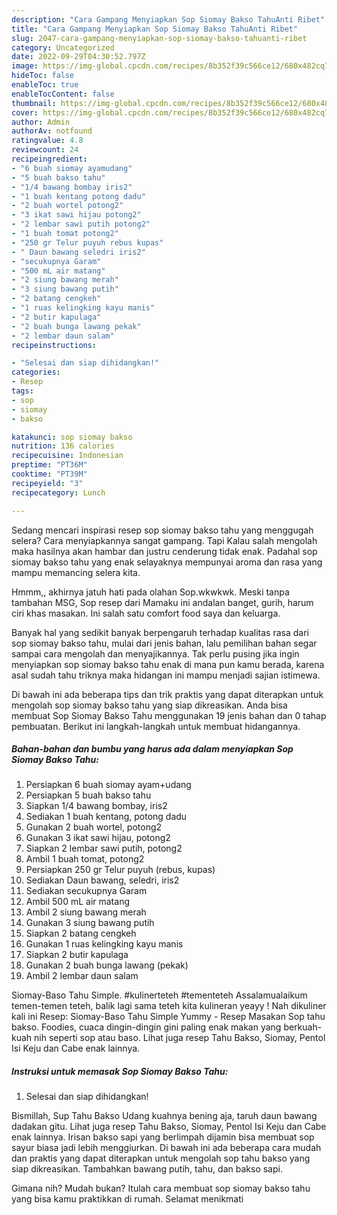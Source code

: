 ```yaml
---
description: "Cara Gampang Menyiapkan Sop Siomay Bakso TahuAnti Ribet"
title: "Cara Gampang Menyiapkan Sop Siomay Bakso TahuAnti Ribet"
slug: 2047-cara-gampang-menyiapkan-sop-siomay-bakso-tahuanti-ribet
category: Uncategorized
date: 2022-09-29T04:30:52.797Z
image: https://img-global.cpcdn.com/recipes/8b352f39c566ce12/680x482cq70/sop-siomay-bakso-tahu-foto-resep-utama.jpg
hideToc: false
enableToc: true
enableTocContent: false
thumbnail: https://img-global.cpcdn.com/recipes/8b352f39c566ce12/680x482cq70/sop-siomay-bakso-tahu-foto-resep-utama.jpg
cover: https://img-global.cpcdn.com/recipes/8b352f39c566ce12/680x482cq70/sop-siomay-bakso-tahu-foto-resep-utama.jpg
author: Admin
authorAv: notfound
ratingvalue: 4.8
reviewcount: 24
recipeingredient:
- "6 buah siomay ayamudang"
- "5 buah bakso tahu"
- "1/4 bawang bombay iris2"
- "1 buah kentang potong dadu"
- "2 buah wortel potong2"
- "3 ikat sawi hijau potong2"
- "2 lembar sawi putih potong2"
- "1 buah tomat potong2"
- "250 gr Telur puyuh rebus kupas"
- " Daun bawang seledri iris2"
- "secukupnya Garam"
- "500 mL air matang"
- "2 siung bawang merah"
- "3 siung bawang putih"
- "2 batang cengkeh"
- "1 ruas kelingking kayu manis"
- "2 butir kapulaga"
- "2 buah bunga lawang pekak"
- "2 lembar daun salam"
recipeinstructions:

- "Selesai dan siap dihidangkan!"
categories:
- Resep
tags:
- sop
- siomay
- bakso

katakunci: sop siomay bakso 
nutrition: 136 calories
recipecuisine: Indonesian
preptime: "PT36M"
cooktime: "PT39M"
recipeyield: "3"
recipecategory: Lunch

---
```



Sedang mencari inspirasi resep sop siomay bakso tahu yang menggugah selera? Cara menyiapkannya sangat gampang. Tapi Kalau salah mengolah maka hasilnya akan hambar dan justru cenderung tidak enak. Padahal sop siomay bakso tahu yang enak selayaknya mempunyai aroma dan rasa yang mampu memancing selera kita.


Hmmm,, akhirnya jatuh hati pada olahan Sop.wkwkwk. Meski tanpa tambahan MSG, Sop resep dari Mamaku ini andalan banget, gurih, harum ciri khas masakan. Ini salah satu comfort food saya dan keluarga.

Banyak hal yang sedikit banyak berpengaruh terhadap kualitas rasa dari sop siomay bakso tahu, mulai dari jenis bahan, lalu pemilihan bahan segar sampai cara mengolah dan menyajikannya. Tak perlu pusing jika ingin menyiapkan sop siomay bakso tahu enak di mana pun kamu berada, karena asal sudah tahu triknya maka hidangan ini mampu menjadi sajian istimewa.


Di bawah ini ada beberapa tips dan trik praktis yang dapat diterapkan untuk mengolah sop siomay bakso tahu yang siap dikreasikan. Anda bisa membuat Sop Siomay Bakso Tahu menggunakan 19 jenis bahan dan 0 tahap pembuatan. Berikut ini langkah-langkah untuk membuat hidangannya.

<!--inarticleads1-->

##### Bahan-bahan dan bumbu yang harus ada dalam menyiapkan Sop Siomay Bakso Tahu:

1. Persiapkan 6 buah siomay ayam+udang
1. Persiapkan 5 buah bakso tahu
1. Siapkan 1/4 bawang bombay, iris2
1. Sediakan 1 buah kentang, potong dadu
1. Gunakan 2 buah wortel, potong2
1. Gunakan 3 ikat sawi hijau, potong2
1. Siapkan 2 lembar sawi putih, potong2
1. Ambil 1 buah tomat, potong2
1. Persiapkan 250 gr Telur puyuh (rebus, kupas)
1. Sediakan  Daun bawang, seledri, iris2
1. Sediakan secukupnya Garam
1. Ambil 500 mL air matang
1. Ambil 2 siung bawang merah
1. Gunakan 3 siung bawang putih
1. Siapkan 2 batang cengkeh
1. Gunakan 1 ruas kelingking kayu manis
1. Siapkan 2 butir kapulaga
1. Gunakan 2 buah bunga lawang (pekak)
1. Ambil 2 lembar daun salam


Siomay-Baso Tahu Simple. #kulinerteteh #tementeteh Assalamualaikum temen-temen teteh, balik lagi sama teteh kita kulineran yeayy ! Nah dikuliner kali ini Resep: Siomay-Baso Tahu Simple Yummy - Resep Masakan Sop tahu bakso. Foodies, cuaca dingin-dingin gini paling enak makan yang berkuah-kuah nih seperti sop atau baso. Lihat juga resep Tahu Bakso, Siomay, Pentol Isi Keju dan Cabe enak lainnya. 

<!--inarticleads2-->

##### Instruksi untuk memasak Sop Siomay Bakso Tahu:


1. Selesai dan siap dihidangkan!

Bismillah, Sup Tahu Bakso Udang kuahnya bening aja, taruh daun bawang dadakan gitu. Lihat juga resep Tahu Bakso, Siomay, Pentol Isi Keju dan Cabe enak lainnya. Irisan bakso sapi yang berlimpah dijamin bisa membuat sop sayur biasa jadi lebih menggiurkan. Di bawah ini ada beberapa cara mudah dan praktis yang dapat diterapkan untuk mengolah sop tahu bakso yang siap dikreasikan. Tambahkan bawang putih, tahu, dan bakso sapi. 

Gimana nih? Mudah bukan? Itulah cara membuat sop siomay bakso tahu yang bisa kamu praktikkan di rumah. Selamat menikmati
